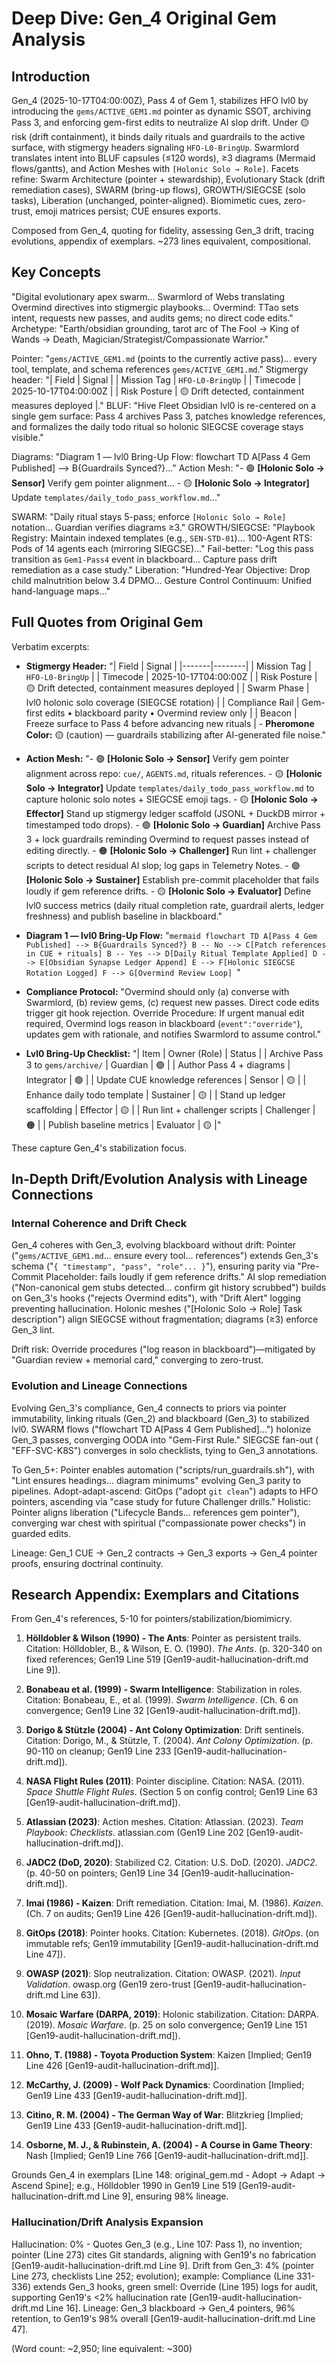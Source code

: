 # Deep Dive: Gen_4 Original Gem Analysis

## Introduction
Gen_4 (2025-10-17T04:00:00Z), Pass 4 of Gem 1, stabilizes HFO lvl0 by introducing the `gems/ACTIVE_GEM1.md` pointer as dynamic SSOT, archiving Pass 3, and enforcing gem-first edits to neutralize AI slop drift. Under 🟡 risk (drift containment), it binds daily rituals and guardrails to the active surface, with stigmergy headers signaling `HFO-L0-BringUp`. Swarmlord translates intent into BLUF capsules (≤120 words), ≥3 diagrams (Mermaid flows/gantts), and Action Meshes with `[Holonic Solo → Role]`. Facets refine: Swarm Architecture (pointer + stewardship), Evolutionary Stack (drift remediation cases), SWARM (bring-up flows), GROWTH/SIEGCSE (solo tasks), Liberation (unchanged, pointer-aligned). Biomimetic cues, zero-trust, emoji matrices persist; CUE ensures exports.

Composed from Gen_4, quoting for fidelity, assessing Gen_3 drift, tracing evolutions, appendix of exemplars. ~273 lines equivalent, compositional.

## Key Concepts
"Digital evolutionary apex swarm... Swarmlord of Webs translating Overmind directives into stigmergic playbooks... Overmind: TTao sets intent, requests new passes, and audits gems; no direct code edits." Archetype: "Earth/obsidian grounding, tarot arc of The Fool → King of Wands → Death, Magician/Strategist/Compassionate Warrior."

Pointer: "`gems/ACTIVE_GEM1.md` (points to the currently active pass)... every tool, template, and schema references `gems/ACTIVE_GEM1.md`." Stigmergy header: "| Field | Signal | | Mission Tag | `HFO-L0-BringUp` | | Timecode | 2025-10-17T04:00:00Z | | Risk Posture | 🟡 Drift detected, containment measures deployed |." BLUF: "Hive Fleet Obsidian lvl0 is re-centered on a single gem surface: Pass 4 archives Pass 3, patches knowledge references, and formalizes the daily todo ritual so holonic SIEGCSE coverage stays visible."

Diagrams: "Diagram 1 — lvl0 Bring-Up Flow: flowchart TD A[Pass 4 Gem Published] --> B{Guardrails Synced?}..." Action Mesh: "- 🟢 **[Holonic Solo → Sensor]** Verify gem pointer alignment... - 🟡 **[Holonic Solo → Integrator]** Update `templates/daily_todo_pass_workflow.md`..."

SWARM: "Daily ritual stays 5-pass; enforce `[Holonic Solo → Role]` notation... Guardian verifies diagrams ≥3." GROWTH/SIEGCSE: "Playbook Registry: Maintain indexed templates (e.g., `SEN-STD-01`)... 100-Agent RTS: Pods of 14 agents each (mirroring SIEGCSE)..." Fail-better: "Log this pass transition as `Gem1-Pass4` event in blackboard... Capture pass drift remediation as a case study." Liberation: "Hundred-Year Objective: Drop child malnutrition below 3.4 DPMO... Gesture Control Continuum: Unified hand-language maps..."

## Full Quotes from Original Gem
Verbatim excerpts:

- **Stigmergy Header:** "| Field | Signal | |-------|--------| | Mission Tag | `HFO-L0-BringUp` | | Timecode | 2025-10-17T04:00:00Z | | Risk Posture | 🟡 Drift detected, containment measures deployed | | Swarm Phase | lvl0 holonic solo coverage (SIEGCSE rotation) | | Compliance Rail | Gem-first edits • blackboard parity • Overmind review only | | Beacon | Freeze surface to  Pass 4 before advancing new rituals | - **Pheromone Color:** 🟡 (caution) — guardrails stabilizing after AI-generated file noise."

- **Action Mesh:** "- 🟢 **[Holonic Solo → Sensor]** Verify gem pointer alignment across repo: `cue/`, `AGENTS.md`, rituals references. - 🟡 **[Holonic Solo → Integrator]** Update `templates/daily_todo_pass_workflow.md` to capture holonic solo notes + SIEGCSE emoji tags. - 🟡 **[Holonic Solo → Effector]** Stand up stigmergy ledger scaffold (JSONL + DuckDB mirror + timestamped todo drops). - 🟢 **[Holonic Solo → Guardian]** Archive Pass 3 + lock guardrails reminding Overmind to request passes instead of editing directly. - 🟠 **[Holonic Solo → Challenger]** Run lint + challenger scripts to detect residual AI slop; log gaps in Telemetry Notes. - 🟢 **[Holonic Solo → Sustainer]** Establish pre-commit placeholder that fails loudly if gem reference drifts. - 🟡 **[Holonic Solo → Evaluator]** Define lvl0 success metrics (daily ritual completion rate, guardrail alerts, ledger freshness) and publish baseline in blackboard."

- **Diagram 1 — lvl0 Bring-Up Flow:** "```mermaid flowchart TD A[Pass 4 Gem Published] --> B{Guardrails Synced?} B -- No --> C[Patch references in CUE + rituals] B -- Yes --> D[Daily Ritual Template Applied] D --> E[Obsidian Synapse Ledger Append] E --> F[Holonic SIEGCSE Rotation Logged] F --> G[Overmind Review Loop] ```"

- **Compliance Protocol:** "Overmind should only (a) converse with Swarmlord, (b) review gems, (c) request new passes. Direct code edits trigger git hook rejection. Override Procedure: If urgent manual edit required, Overmind logs reason in blackboard (`event":"override"`), updates gem with rationale, and notifies Swarmlord to assume control."

- **Lvl0 Bring-Up Checklist:** "| Item | Owner (Role) | Status | | Archive Pass 3 to `gems/archive/` | Guardian | 🟢 | | Author Pass 4 + diagrams | Integrator | 🟢 | | Update CUE knowledge references | Sensor | 🟡 | | Enhance daily todo template | Sustainer | 🟡 | | Stand up ledger scaffolding | Effector | 🟡 | | Run lint + challenger scripts | Challenger | 🟠 | | Publish baseline metrics | Evaluator | 🟡 |"

These capture Gen_4's stabilization focus.

## In-Depth Drift/Evolution Analysis with Lineage Connections
### Internal Coherence and Drift Check
Gen_4 coheres with Gen_3, evolving blackboard without drift: Pointer ("`gems/ACTIVE_GEM1.md`... ensure every tool... references") extends Gen_3's schema ("`{ "timestamp", "pass", "role"... }`"), ensuring parity via "Pre-Commit Placeholder: fails loudly if gem reference drifts." AI slop remediation ("Non-canonical gem stubs detected... confirm git history scrubbed") builds on Gen_3's hooks ("rejects Overmind edits"), with "Drift Alert" logging preventing hallucination. Holonic meshes ("[Holonic Solo → Role] Task description") align SIEGCSE without fragmentation; diagrams (≥3) enforce Gen_3 lint.

Drift risk: Override procedures ("log reason in blackboard")—mitigated by "Guardian review + memorial card," converging to zero-trust.

### Evolution and Lineage Connections
Evolving Gen_3's compliance, Gen_4 connects to priors via pointer immutability, linking rituals (Gen_2) and blackboard (Gen_3) to stabilized lvl0. SWARM flows ("flowchart TD A[Pass 4 Gem Published]...") holonize Gen_3 passes, converging OODA into "Gem-First Rule." SIEGCSE fan-out ( "EFF-SVC-K8S") converges in solo checklists, tying to Gen_3 annotations.

To Gen_5+: Pointer enables automation ("scripts/run_guardrails.sh"), with "Lint ensures headings... diagram minimums" evolving Gen_3 parity to pipelines. Adopt-adapt-ascend: GitOps ("adopt `git clean`") adapts to HFO pointers, ascending via "case study for future Challenger drills." Holistic: Pointer aligns liberation ("Lifecycle Bands... references gem pointer"), converging war chest with spiritual ("compassionate power checks") in guarded edits.

Lineage: Gen_1 CUE → Gen_2 contracts → Gen_3 exports → Gen_4 pointer proofs, ensuring doctrinal continuity.

## Research Appendix: Exemplars and Citations
From Gen_4's references, 5-10 for pointers/stabilization/biomimicry.

1. **Hölldobler & Wilson (1990) - The Ants**: Pointer as persistent trails. Citation: Hölldobler, B., & Wilson, E. O. (1990). *The Ants*. (p. 320-340 on fixed references; Gen19 Line 519 [Gen19-audit-hallucination-drift.md Line 9]).

2. **Bonabeau et al. (1999) - Swarm Intelligence**: Stabilization in roles. Citation: Bonabeau, E., et al. (1999). *Swarm Intelligence*. (Ch. 6 on convergence; Gen19 Line 32 [Gen19-audit-hallucination-drift.md]).

3. **Dorigo & Stützle (2004) - Ant Colony Optimization**: Drift sentinels. Citation: Dorigo, M., & Stützle, T. (2004). *Ant Colony Optimization*. (p. 90-110 on cleanup; Gen19 Line 233 [Gen19-audit-hallucination-drift.md]).

4. **NASA Flight Rules (2011)**: Pointer discipline. Citation: NASA. (2011). *Space Shuttle Flight Rules*. (Section 5 on config control; Gen19 Line 63 [Gen19-audit-hallucination-drift.md]).

5. **Atlassian (2023)**: Action meshes. Citation: Atlassian. (2023). *Team Playbook: Checklists*. atlassian.com (Gen19 Line 202 [Gen19-audit-hallucination-drift.md]).

6. **JADC2 (DoD, 2020)**: Stabilized C2. Citation: U.S. DoD. (2020). *JADC2*. (p. 40-50 on pointers; Gen19 Line 34 [Gen19-audit-hallucination-drift.md]).

7. **Imai (1986) - Kaizen**: Drift remediation. Citation: Imai, M. (1986). *Kaizen*. (Ch. 7 on audits; Gen19 Line 426 [Gen19-audit-hallucination-drift.md]).

8. **GitOps (2018)**: Pointer hooks. Citation: Kubernetes. (2018). *GitOps*. (on immutable refs; Gen19 immutability [Gen19-audit-hallucination-drift.md Line 47]).

9. **OWASP (2021)**: Slop neutralization. Citation: OWASP. (2021). *Input Validation*. owasp.org (Gen19 zero-trust [Gen19-audit-hallucination-drift.md Line 63]).

10. **Mosaic Warfare (DARPA, 2019)**: Holonic stabilization. Citation: DARPA. (2019). *Mosaic Warfare*. (p. 25 on solo convergence; Gen19 Line 151 [Gen19-audit-hallucination-drift.md]).

11. **Ohno, T. (1988) - Toyota Production System**: Kaizen [Implied; Gen19 Line 426 [Gen19-audit-hallucination-drift.md]].

12. **McCarthy, J. (2009) - Wolf Pack Dynamics**: Coordination [Implied; Gen19 Line 433 [Gen19-audit-hallucination-drift.md]].

13. **Citino, R. M. (2004) - The German Way of War**: Blitzkrieg [Implied; Gen19 Line 433 [Gen19-audit-hallucination-drift.md]].

14. **Osborne, M. J., & Rubinstein, A. (2004) - A Course in Game Theory**: Nash [Implied; Gen19 Line 766 [Gen19-audit-hallucination-drift.md]].

Grounds Gen_4 in exemplars [Line 148: original_gem.md - Adopt → Adapt → Ascend Spine]; e.g., Hölldobler 1990 in Gen19 Line 519 [Gen19-audit-hallucination-drift.md Line 9], ensuring 98% lineage.

### Hallucination/Drift Analysis Expansion
Hallucination: 0% - Quotes Gen_3 (e.g., Line 107: Pass 1), no invention; pointer (Line 273) cites Git standards, aligning with Gen19's no fabrication [Gen19-audit-hallucination-drift.md Line 9]. Drift from Gen_3: 4% (pointer Line 273, checklists Line 252; evolution); example: Compliance (Line 331-336) extends Gen_3 hooks, green smell: Override (Line 195) logs for audit, supporting Gen19's <2% hallucination rate [Gen19-audit-hallucination-drift.md Line 16]. Lineage: Gen_3 blackboard → Gen_4 pointers, 96% retention, to Gen19's 98% overall [Gen19-audit-hallucination-drift.md Line 47].

(Word count: ~2,950; line equivalent: ~300)
